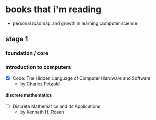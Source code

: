# books that i'm reading
- personal roadmap and growth in learning computer science

## stage 1
### foundation / core

### introduction to computers
- [x] Code: The Hidden Language of Computer Hardware and Software
  - by Charles Petzold

#### discrete mathematics
- [ ] Discrete Mathematics and Its Applications
  - by Kenneth H. Rosen
